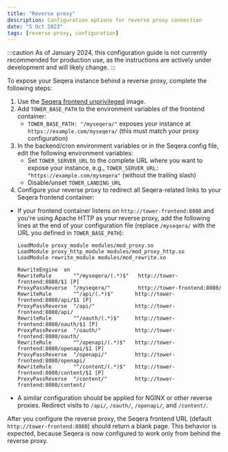 ```yaml
---
title: "Reverse proxy"
description: Configuration options for reverse proxy connection
date: "5 Oct 2023"
tags: [reverse-proxy, configuration]
---
```


:::caution
As of January 2024, this configuration guide is not currently recommended for production use, as the instructions are actively under development and will likely change.
:::

To expose your Seqera instance behind a reverse proxy, complete the following steps:

1. Use the [Seqera frontend unprivileged](../kubernetes#seqera-frontend-unprivileged) image.
2. Add `TOWER_BASE_PATH` to the environment variables of the frontend container:
   - `TOWER_BASE_PATH: "/myseqera/"` exposes your instance at `https://example.com/myseqera/` (this must match your proxy configuration)
3. In the backend/cron environment variables or in the Seqera config file, edit the following environment variables:
   - Set `TOWER_SERVER_URL` to the complete URL where you want to expose your instance, e.g., `TOWER_SERVER_URL: "https://example.com/myseqera"` (without the trailing slash)
   - Disable/unset `TOWER_LANDING_URL`
4. Configure your reverse proxy to redirect all Seqera-related links to your Seqera frontend container:

- If your frontend container listens on `http://tower-frontend:8080` and you're using Apache HTTP as your reverse proxy, add the following lines at the end of your configuration file (replace `/myseqera/` with the URL you defined in `TOWER_BASE_PATH`):

   ```
   LoadModule proxy_module modules/mod_proxy.so
   LoadModule proxy_http_module modules/mod_proxy_http.so
   LoadModule rewrite_module modules/mod_rewrite.so

   RewriteEngine  on
   RewriteRule       "^/myseqera/(.*)$"   http://tower-frontend:8080/$1 [P]
   ProxyPassReverse  "/myseqera/"         http://tower-frontend:8080/
   RewriteRule       "^/api/(.*)$"       http://tower-frontend:8080/api/$1 [P]
   ProxyPassReverse  "/api/"             http://tower-frontend:8080/api/
   RewriteRule       "^/oauth/(.*)$"     http://tower-frontend:8080/oauth/$1 [P]
   ProxyPassReverse  "/oauth/"           http://tower-frontend:8080/oauth/
   RewriteRule       "^/openapi/(.*)$"   http://tower-frontend:8080/openapi/$1 [P]
   ProxyPassReverse  "/openapi/"         http://tower-frontend:8080/openapi/
   RewriteRule       "^/content/(.*)$"   http://tower-frontend:8080/content/$1 [P]
   ProxyPassReverse  "/content/"         http://tower-frontend:8080/content/
   ```

- A similar configuration should be applied for NGINX or other reverse proxies. Redirect visits to `/api/`, `/oauth/`, `/openapi/`, and `/content/`.

After you configure the reverse proxy, the Seqera frontend URL (default `http://tower-frontend:8080`) should return a blank page. This behavior is expected, because Seqera is now configured to work only from behind the reverse proxy.
